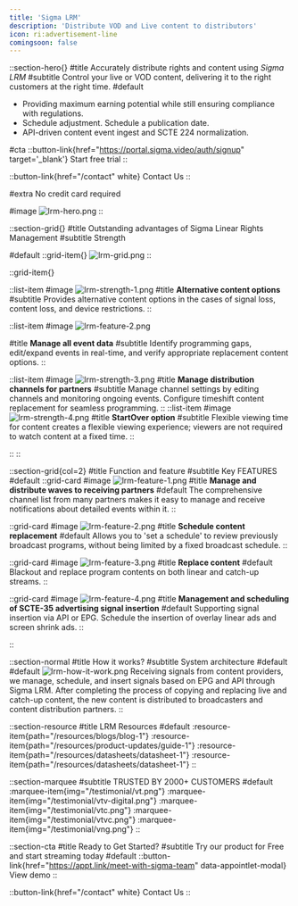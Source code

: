 ```yaml
---
title: 'Sigma LRM'
description: 'Distribute VOD and Live content to distributors'
icon: ri:advertisement-line
comingsoon: false
---
```


::section-hero{}
#title
Accurately distribute rights and content using _Sigma LRM_
#subtitle
Control your live or VOD content, delivering it to the right customers at the right time.
#default
- Providing maximum earning potential while still ensuring compliance with regulations.
- Schedule adjustment. Schedule a publication date.
- API-driven content event ingest and SCTE 224 normalization.

#cta
::button-link{href="https://portal.sigma.video/auth/signup" target='_blank'}
Start free trial
::

::button-link{href="/contact" white}
Contact Us
::

#extra
No credit card required

#image
![lrm-hero.png](/lrm/lrm-hero.png)
::

::section-grid{}
#title
Outstanding advantages of Sigma Linear Rights Management
#subtitle
Strength


#default
::grid-item{}
![lrm-grid.png](/lrm/lrm-grid.png)
::

::grid-item{}

  ::list-item
  #image
  ![lrm-strength-1.png](/lrm/lrm-strength-1.png)
  #title
  **Alternative content options**
  #subtitle
  Provides alternative content options in the cases of signal loss, content loss, and device restrictions.
  ::

  ::list-item
  #image
  ![lrm-feature-2.png](/lrm/lrm-feature-2.png)

  #title
  **Manage all event data**
  #subtitle
  Identify programming gaps, edit/expand events in real-time, and verify appropriate replacement content options.
  ::

  ::list-item
  #image
  ![lrm-strength-3.png](/lrm/lrm-strength-3.png)
  #title
  **Manage distribution channels for partners**
  #subtitle
  Manage channel settings by editing channels and monitoring ongoing events. Configure timeshift content replacement for seamless programming.
  ::
  ::list-item
  #image
  ![lrm-strength-4.png](/lrm/lrm-strength-4.png)
  #title
  **StartOver option**
  #subtitle
  Flexible viewing time for content creates a flexible viewing experience; viewers are not required to watch content at a fixed time.
  ::

::
::

::section-grid{col=2}
#title
Function and feature
#subtitle
Key FEATURES
#default
  ::grid-card
  #image
  ![lrm-feature-1.png](/lrm/lrm-feature-1.png)
  #title
  **Manage and distribute waves to receiving partners**
  #default
  The comprehensive channel list from many partners makes it easy to manage and receive notifications about detailed events within it.
  ::

  ::grid-card
  #image
  ![lrm-feature-2.png](/lrm/lrm-feature-2.png)
  #title
  **Schedule content replacement**
  #default
  Allows you to 'set a schedule' to review previously broadcast programs, without being limited by a fixed broadcast schedule.
  ::

  ::grid-card
  #image
  ![lrm-feature-3.png](/lrm/lrm-feature-3.png)
  #title
  **Replace content**
  #default
  Blackout and replace program contents on both linear and catch-up streams.
  ::

  ::grid-card
  #image
  ![lrm-feature-4.png](/lrm/lrm-feature-4.png)
  #title
  **Management and scheduling of SCTE-35 advertising signal insertion**
  #default
  Supporting signal insertion via API or EPG. Schedule the insertion of overlay linear ads and screen shrink ads.
  ::

::

::section-normal
#title
How it works?
#subtitle
System architecture
#default
#default
![lrm-how-it-work.png](/lrm/lrm-how-it-work.png)
Receiving signals from content providers, we manage, schedule, and insert signals based on EPG and API through Sigma LRM. After completing the process of copying and replacing live and catch-up content, the new content is distributed to broadcasters and content distribution partners.
::


::section-resource
#title
LRM Resources
#default
:resource-item{path="/resources/blogs/blog-1"}
:resource-item{path="/resources/product-updates/guide-1"}
:resource-item{path="/resources/datasheets/datasheet-1"}
:resource-item{path="/resources/datasheets/datasheet-1"}
::

::section-marquee
#subtitle
TRUSTED BY 2000+ CUSTOMERS
#default
:marquee-item{img="/testimonial/vt.png"}
:marquee-item{img="/testimonial/vtv-digital.png"}
:marquee-item{img="/testimonial/vtc.png"}
:marquee-item{img="/testimonial/vtvc.png"}
:marquee-item{img="/testimonial/vng.png"}
::

::section-cta
#title
Ready to Get Started?
#subtitle
Try our product for Free and start streaming today
#default
::button-link{href="https://appt.link/meet-with-sigma-team" data-appointlet-modal}
View demo
::

::button-link{href="/contact" white}
  Contact Us
::
